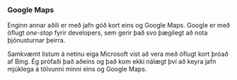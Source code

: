 ### Google Maps

Enginn annar aðili er með jafn góð kort eins og Google Maps. Google er með öflugt _one-stop_ fyrir developers, sem gerir það svo þægilegt að nota þjónusturnar þeirra.

Samkvæmt listum á netinu eiga Microsoft víst að vera með öflugt kort þróað af Bing. Ég prófaði það aðeins og það kom ekki nálægt því að keyra jafn mjúklega á tölvunni minni eins og Google Maps.
